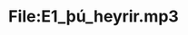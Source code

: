 ---
title: File:E1_þú_heyrir.mp3
recording of: þú heyrir
reading speed: slow
speaker: E
license: CC0
---